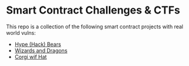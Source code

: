 # Smart Contract Challenges & CTFs
This repo is a collection of the following smart contract projects with real world vulns:

- [Hype (Hack) Bears](https://blocksecteam.medium.com/when-safemint-becomes-unsafe-lessons-from-the-hypebears-security-incident-2965209bda2a)
- [Wizards and Dragons](https://medium.com/@rightclicksave/nft-game-security-pt-1-an-on-going-investigation-of-heists-in-the-dark-forest-5919221d947)
- [Corgi wif Hat](https://medium.com/@jalilbm/the-4-8-million-super-sushi-samurai-sss-token-hack-cd548b75b3ad )
